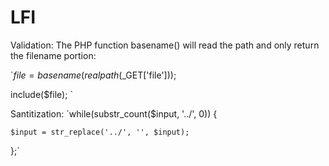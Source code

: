 # LFI
Validation:
The PHP function basename() will read the path and only return the filename portion:

`$file = basename(realpath($_GET['file']));

include($file);
`

Santitization:
`while(substr_count($input, '../', 0)) {

    $input = str_replace('../', '', $input);
    
};`


